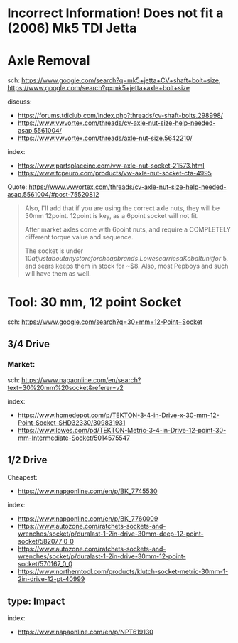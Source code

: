 # Incorrect Information! Does not fit a (2006) Mk5 TDI Jetta
# Axle Removal
sch: https://www.google.com/search?q=mk5+jetta+CV+shaft+bolt+size, https://www.google.com/search?q=mk5+jetta+axle+bolt+size

discuss:
- https://forums.tdiclub.com/index.php?threads/cv-shaft-bolts.298998/
- https://www.vwvortex.com/threads/cv-axle-nut-size-help-needed-asap.5561004/
- https://www.vwvortex.com/threads/axle-nut-size.5642210/

index:
- https://www.partsplaceinc.com/vw-axle-nut-socket-21573.html
- https://www.fcpeuro.com/products/vw-axle-nut-socket-cta-4995

Quote:
https://www.vwvortex.com/threads/cv-axle-nut-size-help-needed-asap.5561004/#post-75520812
>Also, I'll add that if you are using the correct axle nuts, they will be 30mm 12point. 12point is key, as a 6point socket will not fit.
>
>After market axles come with 6point nuts, and require a COMPLETELY different torque value and sequence.
>
>The socket is under $10 at just about any store for cheap brands. Lowes carries a Kobalt unit for ~$5, and sears keeps them in stock for ~$8. Also, most Pepboys and such will have them as well.

# Tool: 30 mm, 12 point Socket
sch: https://www.google.com/search?q=30+mm+12-Point+Socket
## 3/4 Drive
### Market:
sch: https://www.napaonline.com/en/search?text=30%20mm%20socket&referer=v2

index:
- https://www.homedepot.com/p/TEKTON-3-4-in-Drive-x-30-mm-12-Point-Socket-SHD32330/309831931
- https://www.lowes.com/pd/TEKTON-Metric-3-4-in-Drive-12-point-30-mm-Intermediate-Socket/5014575547

## 1/2 Drive
Cheapest:
- https://www.napaonline.com/en/p/BK_7745530

index:
- https://www.napaonline.com/en/p/BK_7760009
- https://www.autozone.com/ratchets-sockets-and-wrenches/socket/p/duralast-1-2in-drive-30mm-deep-12-point-socket/582077_0_0
- https://www.autozone.com/ratchets-sockets-and-wrenches/socket/p/duralast-1-2in-drive-30mm-12-point-socket/570167_0_0
- https://www.northerntool.com/products/klutch-socket-metric-30mm-1-2in-drive-12-pt-40999

## type: Impact
index:
- https://www.napaonline.com/en/p/NPT619130
